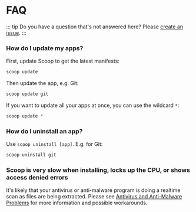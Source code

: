 # FAQ

::: tip
Do you have a question that's not answered here? Please [create an issue](https://github.com/lukesampson/scoop/issues/new).
:::

### How do I update my apps?

First, update Scoop to get the latest manifests:

```powershell
scoop update
```

Then update the app, e.g. Git:

```powershell
scoop update git
```

If you want to update all your apps at once, you can use the wildcard `*`:

```powershell
scoop update *
```

### How do I uninstall an app?

Use `scoop uninstall [app]`. E.g. for Git:

```powershell
scoop uninstall git
```

### Scoop is very slow when installing, locks up the CPU, or shows access denied errors

It's likely that your antivirus or anti-malware program is doing a realtime scan as files are being extracted. Please see [Antivirus and Anti-Malware Problems](https://github.com/lukesampson/scoop/wiki/Antivirus-and-Anti-Malware-Problems) for more information and possible workarounds.
